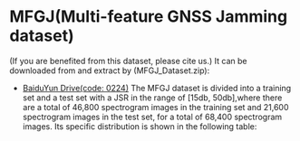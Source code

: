 # MFGJ(Multi-feature GNSS Jamming dataset)
(If you are benefited from this dataset, please cite us.) It can be downloaded from and extract by (MFGJ_Dataset.zip):  
  * [BaiduYun Drive(code: 0224)](https://pan.baidu.com/s/1AmDVWar6LDd4oIWqy3Hi7Q)
The MFGJ dataset is divided into a training set and a test set with a JSR in the range of [15db, 50db],where there are a total of 46,800 spectrogram images in the training set and 21,600 spectrogram images in the test set, for a total of 68,400 spectrogram images. Its specific distribution is shown in the following table:
